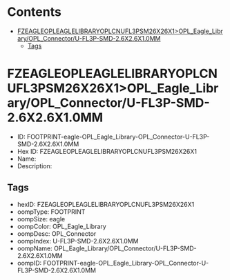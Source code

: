 



Contents
========

* [FZEAGLEOPLEAGLELIBRARYOPLCNUFL3PSM26X26X1>OPL_Eagle_Library/OPL_Connector/U-FL3P-SMD-2.6X2.6X1.0MM](#fzeagleopleaglelibraryoplcnufl3psm26x26x1opl_eagle_libraryopl_connectoru-fl3p-smd-26x26x10mm)
	* [Tags](#tags)

# FZEAGLEOPLEAGLELIBRARYOPLCNUFL3PSM26X26X1>OPL_Eagle_Library/OPL_Connector/U-FL3P-SMD-2.6X2.6X1.0MM

- ID: FOOTPRINT-eagle-OPL_Eagle_Library-OPL_Connector-U-FL3P-SMD-2.6X2.6X1.0MM
- Hex ID: FZEAGLEOPLEAGLELIBRARYOPLCNUFL3PSM26X26X1
- Name: 
- Description: 

## Tags

- hexID: FZEAGLEOPLEAGLELIBRARYOPLCNUFL3PSM26X26X1
- oompType: FOOTPRINT
- oompSize: eagle
- oompColor: OPL_Eagle_Library
- oompDesc: OPL_Connector
- oompIndex: U-FL3P-SMD-2.6X2.6X1.0MM
- oompName: OPL_Eagle_Library/OPL_Connector/U-FL3P-SMD-2.6X2.6X1.0MM
- oompID: FOOTPRINT-eagle-OPL_Eagle_Library-OPL_Connector-U-FL3P-SMD-2.6X2.6X1.0MM
